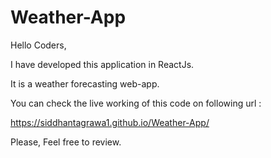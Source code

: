 # Weather-App

Hello Coders,

I have developed this application in ReactJs.

It is a weather forecasting web-app.

You can check the live working of this code on following url :

https://siddhantagrawa1.github.io/Weather-App/

Please, Feel free to review.
